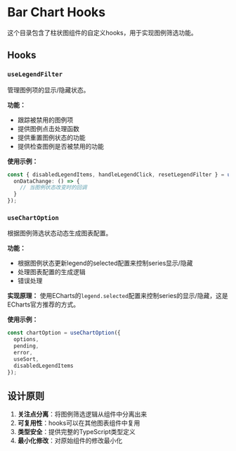 # Bar Chart Hooks

这个目录包含了柱状图组件的自定义hooks，用于实现图例筛选功能。

## Hooks

### `useLegendFilter`

管理图例项的显示/隐藏状态。

**功能：**
- 跟踪被禁用的图例项
- 提供图例点击处理函数
- 提供重置图例状态的功能
- 提供检查图例是否被禁用的功能

**使用示例：**
```typescript
const { disabledLegendItems, handleLegendClick, resetLegendFilter } = useLegendFilter({
  onDataChange: () => {
    // 当图例状态改变时的回调
  }
});
```

### `useChartOption`

根据图例筛选状态动态生成图表配置。

**功能：**
- 根据图例状态更新legend的selected配置来控制series显示/隐藏
- 处理图表配置的生成逻辑
- 错误处理

**实现原理：**
使用ECharts的`legend.selected`配置来控制series的显示/隐藏，这是ECharts官方推荐的方式。

**使用示例：**
```typescript
const chartOption = useChartOption({
  options,
  pending,
  error,
  useSort,
  disabledLegendItems
});
```

## 设计原则

1. **关注点分离**：将图例筛选逻辑从组件中分离出来
2. **可复用性**：hooks可以在其他图表组件中复用
3. **类型安全**：提供完整的TypeScript类型定义
4. **最小化修改**：对原始组件的修改最小化